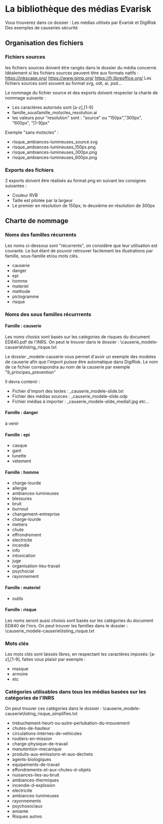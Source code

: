 ﻿# La bibliothèque des médias Evarisk
Vous trouverez dans ce dossier :
Les médias utilisés par Evarisk et DigiRisk
Des exemples de causeries sécurité

##  Organisation des fichiers

### Fichiers sources

les fichiers sources doivent être rangés dans le dossier du média concerné. Idéalement si les fichiers sources peuvent être aux formats natifs :
https://inkscape.org/
https://www.gimp.org/
https://fr.libreoffice.org/
Les fichiers sources sont souvent au format svg, odt, ai, psd...

Le nommage du fichier source et des exports doivent respecter la charte de nommage suivante :
* Les caractères autorisés sont [a-z],[1-9]
* famille_sousfamille_motscles_resolution.ai
* les valeurs pour "resolution" sont : "source" ou "150px","300px", "600px", "[1-9]px"

Exemple "sans motscles" :
* risque_ambiances-lumineuses_source.svg
* risque_ambiances-lumineuses_150px.png
* risque_ambiances-lumineuses_300px.png
* risque_ambiances-lumineuses_600px.png

### Exports des fichiers
2 exports doivent être réalisés au format png en suivant les consignes suivantes : 
* Couleur RVB 
* Taille est pilotée par la largeur
* Le premier en résolution de 150px; le deuxième en résolution de 300px

## Charte de nommage
### Noms des familles récurrents
Les noms ci-dessous sont "récurrents", on considère que leur utilisation est courante. Le but étant de pouvoir retrouver facilement les illustrations par famille, sous-famille et/ou mots clés.

* causerie
* danger
* epi
* homme
* materiel
* methode 
* pictogramme
* risque

### Noms des sous familles récurrrents

#### Famille : causerie
Les noms choisis sont basés sur les catégories de risques du document ED840.pdf de l'INRS. On peut le trouver dans le dossier : \causerie\_modele-causerie\listing_risque.txt

Le dossier _modele-causerie vous permet d'avoir un exemple des modeles de causerie afin que l'import puisse être automatique dans DigiRisk. Le nom de ce fichier correspondra au nom de la causerie par exemple "9_principes_prevention"

Il devra contenir :
* Fichier d'import des textes : _causerie_modele-slide.txt
* Fichier des médias sources : _causerie_modele-slide.odp
* Fichier médias à importer : _causerie_modele-slide_media1.jpg etc...


#### Famille : danger
à venir

#### Famille : epi

* casque
* gant
* lunette
* vetement

#### Famille : homme

* charge-lourde
* allergie
* ambiances-lumineuses
* blessures
* bruit
* burnout
* changement-entreprise
* charge-lourde
* metiers
* chute
* effrondrement
* electricite
* incendie
* info
* intoxication
* juge
* organisation-lieu-travail
* psychocial
* rayonnement

#### Famille : materiel

* outils

#### Famille : risque
Les noms seront aussi choisis sont basés sur les catégories du document ED840 de l'inrs.
On peut trouver les familles dans le dossier : \causerie\_modele-causerie\listing_risque.txt

### Mots clés

Les mots clés sont laissés libres, en respectant les caractères imposés: [a-z],[1-9], faites vous plaisir par exemple :

* masque
* armoire
* etc

### Catégories utilisables dans tous les médias basées sur les catégories de l'INRS

On peut trouver ces catégories dans le dossier : \causerie\_modele-causerie\listing_risque_simplifies.txt

* trebuchement-heurt-ou-autre-pertubation-du-mouvement
* chutes-de-hauteur
* circulations-internes-de-vehicules
* routiers-en-mission
* charge-physique-de-travail
* manutention-mecanique
* produits-aux-emissions-et-aux-dechets
* agents-biologiques
* equipements-de-travail
* effondrements-et-aux-chutes-d-objets
* nuisances-lies-au-bruit
* ambiances-thermiques
* incendie-d-explosion
* electricite
* ambiances-lumineuses
* rayonnements
* psychosociaux
* amiante
* Risques autres
